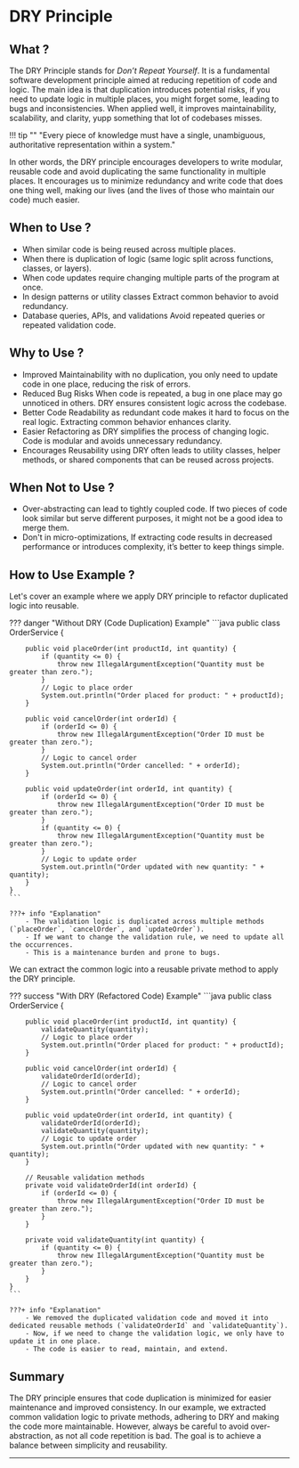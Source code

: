 [//]: # (TODO:: Need to add examples in other Language )

# **DRY Principle**

## **What ?**

The DRY Principle stands for *Don’t Repeat Yourself*. It is a fundamental software development principle aimed at reducing repetition of code and logic. The main idea is that duplication introduces potential risks, if you need to update logic in multiple places, you might forget some, leading to bugs and inconsistencies. When applied well, it improves maintainability, scalability, and clarity, yupp something that lot of codebases misses.

!!! tip ""
    "Every piece of knowledge must have a single, unambiguous, authoritative representation within a system."

In other words, the DRY principle encourages developers to write modular, reusable code and avoid duplicating the same functionality in multiple places.
It encourages us to minimize redundancy and write code that does one thing well, making our lives (and the lives of those who maintain our code) much easier.


## **When to Use ?**
- When similar code is being reused across multiple places.
- When there is duplication of logic (same logic split across functions, classes, or layers).
- When code updates require changing multiple parts of the program at once.
- In design patterns or utility classes Extract common behavior to avoid redundancy.
- Database queries, APIs, and validations Avoid repeated queries or repeated validation code.


## **Why to Use ?**

- Improved Maintainability with no duplication, you only need to update code in one place, reducing the risk of errors.
- Reduced Bug Risks When code is repeated, a bug in one place may go unnoticed in others. DRY ensures consistent logic across the codebase.
- Better Code Readability as redundant code makes it hard to focus on the real logic. Extracting common behavior enhances clarity.
- Easier Refactoring as DRY simplifies the process of changing logic. Code is modular and avoids unnecessary redundancy.
- Encourages Reusability using DRY often leads to utility classes, helper methods, or shared components that can be reused across projects.


## **When Not to Use ?**

- Over-abstracting can lead to tightly coupled code. If two pieces of code look similar but serve different purposes, it might not be a good idea to merge them.
- Don't in micro-optimizations, If extracting code results in decreased performance or introduces complexity, it’s better to keep things simple.


## **How to Use Example ?**

Let's cover an example where we apply DRY principle to refactor duplicated logic into reusable.

??? danger "Without DRY (Code Duplication) Example"
    ```java
    public class OrderService {

        public void placeOrder(int productId, int quantity) {
            if (quantity <= 0) {
                throw new IllegalArgumentException("Quantity must be greater than zero.");
            }
            // Logic to place order
            System.out.println("Order placed for product: " + productId);
        }

        public void cancelOrder(int orderId) {
            if (orderId <= 0) {
                throw new IllegalArgumentException("Order ID must be greater than zero.");
            }
            // Logic to cancel order
            System.out.println("Order cancelled: " + orderId);
        }

        public void updateOrder(int orderId, int quantity) {
            if (orderId <= 0) {
                throw new IllegalArgumentException("Order ID must be greater than zero.");
            }
            if (quantity <= 0) {
                throw new IllegalArgumentException("Quantity must be greater than zero.");
            }
            // Logic to update order
            System.out.println("Order updated with new quantity: " + quantity);
        }
    }
    ```

    ???+ info "Explanation" 
        - The validation logic is duplicated across multiple methods (`placeOrder`, `cancelOrder`, and `updateOrder`).
        - If we want to change the validation rule, we need to update all the occurrences.
        - This is a maintenance burden and prone to bugs.



We can extract the common logic into a reusable private method to apply the DRY principle.

??? success "With DRY (Refactored Code) Example"
    ```java
    public class OrderService {

        public void placeOrder(int productId, int quantity) {
            validateQuantity(quantity);
            // Logic to place order
            System.out.println("Order placed for product: " + productId);
        }

        public void cancelOrder(int orderId) {
            validateOrderId(orderId);
            // Logic to cancel order
            System.out.println("Order cancelled: " + orderId);
        }

        public void updateOrder(int orderId, int quantity) {
            validateOrderId(orderId);
            validateQuantity(quantity);
            // Logic to update order
            System.out.println("Order updated with new quantity: " + quantity);
        }

        // Reusable validation methods
        private void validateOrderId(int orderId) {
            if (orderId <= 0) {
                throw new IllegalArgumentException("Order ID must be greater than zero.");
            }
        }

        private void validateQuantity(int quantity) {
            if (quantity <= 0) {
                throw new IllegalArgumentException("Quantity must be greater than zero.");
            }
        }
    }
    ```

    ???+ info "Explanation"
        - We removed the duplicated validation code and moved it into dedicated reusable methods (`validateOrderId` and `validateQuantity`).
        - Now, if we need to change the validation logic, we only have to update it in one place.
        - The code is easier to read, maintain, and extend.


## **Summary**

The DRY principle ensures that code duplication is minimized for easier maintenance and improved consistency. In our example, we extracted common validation logic to private methods, adhering to DRY and making the code more maintainable. However, always be careful to avoid over-abstraction, as not all code repetition is bad. The goal is to achieve a balance between simplicity and reusability.

---